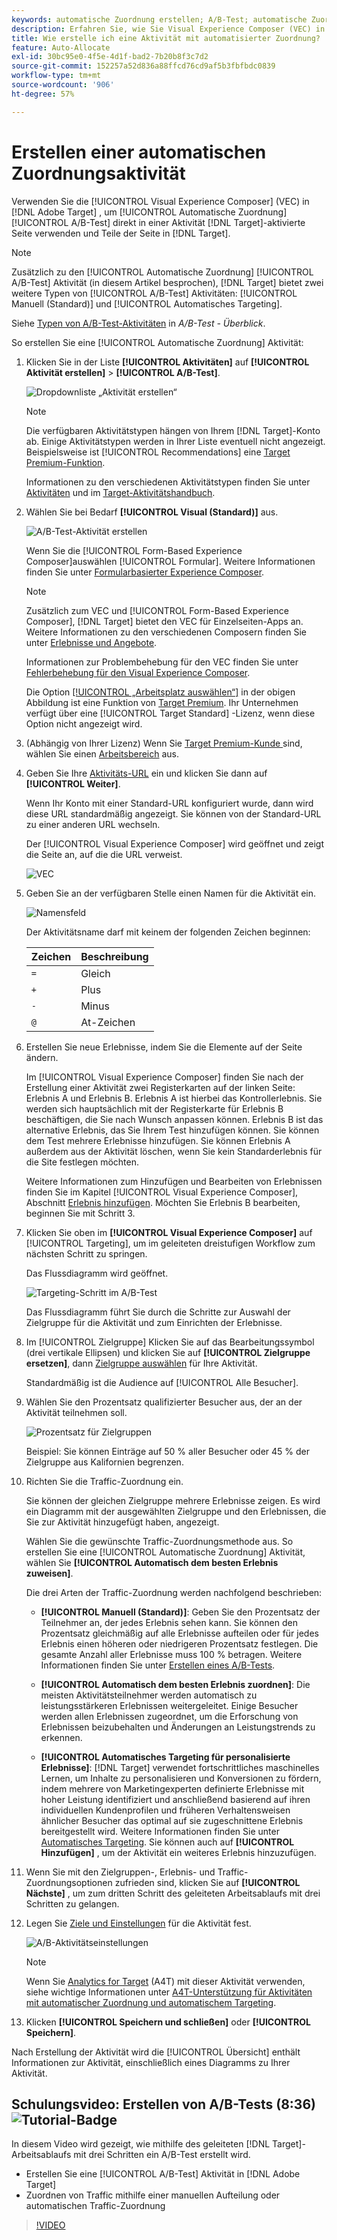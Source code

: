 ```yaml
---
keywords: automatische Zuordnung erstellen; A/B-Test; automatische Zuordnung von Aktivitäten; neue A/B-Aktivität; automatische Zuordnung; automatische Zuordnung zum besten Erlebnis; Zuordnung; automatische Zuordnung
description: Erfahren Sie, wie Sie Visual Experience Composer (VEC) in Adobe verwenden. [!DNL Target] , um eine Aktivität vom Typ A/B-Test mit automatisierter Zuordnung direkt in einer [!DNL Target]-aktivierte Seite.
title: Wie erstelle ich eine Aktivität mit automatisierter Zuordnung?
feature: Auto-Allocate
exl-id: 30bc95e0-4f5e-4d1f-bad2-7b20b8f3c7d2
source-git-commit: 152257a52d836a88ffcd76cd9af5b3fbfbdc0839
workflow-type: tm+mt
source-wordcount: '906'
ht-degree: 57%

---
```


# Erstellen einer automatischen Zuordnungsaktivität

Verwenden Sie die [!UICONTROL Visual Experience Composer] (VEC) in [!DNL Adobe Target] , um [!UICONTROL Automatische Zuordnung] [!UICONTROL A/B-Test] direkt in einer Aktivität [!DNL Target]-aktivierte Seite verwenden und Teile der Seite in [!DNL Target].

>[!NOTE]
>
>Zusätzlich zu den [!UICONTROL Automatische Zuordnung] [!UICONTROL A/B-Test] Aktivität (in diesem Artikel besprochen), [!DNL Target] bietet zwei weitere Typen von [!UICONTROL A/B-Test] Aktivitäten: [!UICONTROL Manuell (Standard)] und [!UICONTROL Automatisches Targeting].
>
>Siehe [Typen von A/B-Test-Aktivitäten](/help/main/c-activities/t-test-ab/test-ab.md#types) in *A/B-Test - Überblick*.

So erstellen Sie eine [!UICONTROL Automatische Zuordnung] Aktivität:

1. Klicken Sie in der Liste **[!UICONTROL Aktivitäten]** auf **[!UICONTROL Aktivität erstellen]** > **[!UICONTROL A/B-Test]**.

   ![Dropdownliste „Aktivität erstellen“](/help/main/c-activities/t-test-ab/t-test-create-ab/assets/ab_select-new.png)

   >[!NOTE]
   >
   >Die verfügbaren Aktivitätstypen hängen von Ihrem [!DNL Target]-Konto ab. Einige Aktivitätstypen werden in Ihrer Liste eventuell nicht angezeigt. Beispielsweise ist [!UICONTROL Recommendations] eine [Target Premium-Funktion](/help/main/c-intro/intro.md#premium).
   >
   >Informationen zu den verschiedenen Aktivitätstypen finden Sie unter [Aktivitäten](/help/main/c-activities/activities.md) und im [Target-Aktivitätshandbuch](/help/main/c-activities/target-activities-guide.md).

1. Wählen Sie bei Bedarf **[!UICONTROL Visual (Standard)]** aus.

   ![A/B-Test-Aktivität erstellen](/help/main/c-activities/t-test-ab/t-test-create-ab/assets/create-ab.png)

   Wenn Sie die [!UICONTROL Form-Based Experience Composer]auswählen [!UICONTROL Formular]. Weitere Informationen finden Sie unter [Formularbasierter Experience Composer](/help/main/c-experiences/form-experience-composer.md).

   >[!NOTE]
   >
   >Zusätzlich zum VEC und [!UICONTROL Form-Based Experience Composer], [!DNL Target] bietet den VEC für Einzelseiten-Apps an. Weitere Informationen zu den verschiedenen Composern finden Sie unter [Erlebnisse und Angebote](/help/main/c-experiences/experiences.md).
   >
   >Informationen zur Problembehebung für den VEC finden Sie unter [Fehlerbehebung für den Visual Experience Composer](/help/main/c-experiences/c-visual-experience-composer/r-troubleshoot-composer/troubleshoot-composer.md).
   >
   >Die Option [[!UICONTROL „Arbeitsplatz auswählen“]](/help/main/administrating-target/c-user-management/property-channel/property-channel.md) in der obigen Abbildung ist eine Funktion von [Target Premium](/help/main/c-intro/intro.md). Ihr Unternehmen verfügt über eine [!UICONTROL Target Standard] -Lizenz, wenn diese Option nicht angezeigt wird.

1. (Abhängig von Ihrer Lizenz) Wenn Sie [Target Premium-Kunde ](/help/main/c-intro/intro.md#premium)sind, wählen Sie einen [Arbeitsbereich](/help/main/administrating-target/c-user-management/property-channel/property-channel.md) aus.

1. Geben Sie Ihre [Aktivitäts-URL](/help/main/c-activities/t-test-ab/t-test-create-ab/ab-activity-url.md) ein und klicken Sie dann auf **[!UICONTROL Weiter]**.

   Wenn Ihr Konto mit einer Standard-URL konfiguriert wurde, dann wird diese URL standardmäßig angezeigt. Sie können von der Standard-URL zu einer anderen URL wechseln.

   Der [!UICONTROL Visual Experience Composer] wird geöffnet und zeigt die Seite an, auf die die URL verweist.

   ![VEC](/help/main/c-activities/t-test-ab/t-test-create-ab/assets/vec-new.png)

1. Geben Sie an der verfügbaren Stelle einen Namen für die Aktivität ein.

   ![Namensfeld](/help/main/c-activities/t-test-ab/t-test-create-ab/assets/ab_newname-new.png)

   Der Aktivitätsname darf mit keinem der folgenden Zeichen beginnen:

   | Zeichen | Beschreibung |
   |--- |--- |
   | `=` | Gleich |
   | `+` | Plus |
   | `-` | Minus |
   | `@` | At-Zeichen |

1. Erstellen Sie neue Erlebnisse, indem Sie die Elemente auf der Seite ändern.

   Im [!UICONTROL Visual Experience Composer] finden Sie nach der Erstellung einer Aktivität zwei Registerkarten auf der linken Seite: Erlebnis A und Erlebnis B. Erlebnis A ist hierbei das Kontrollerlebnis. Sie werden sich hauptsächlich mit der Registerkarte für Erlebnis B beschäftigen, die Sie nach Wunsch anpassen können. Erlebnis B ist das alternative Erlebnis, das Sie Ihrem Test hinzufügen können. Sie können dem Test mehrere Erlebnisse hinzufügen. Sie können Erlebnis A außerdem aus der Aktivität löschen, wenn Sie kein Standarderlebnis für die Site festlegen möchten.

   Weitere Informationen zum Hinzufügen und Bearbeiten von Erlebnissen finden Sie im Kapitel [!UICONTROL Visual Experience Composer], Abschnitt  [Erlebnis hinzufügen](/help/main/c-activities/t-test-ab/t-test-create-ab/ab-add-experience.md). Möchten Sie Erlebnis B bearbeiten, beginnen Sie mit Schritt 3.

1. Klicken Sie oben im **[!UICONTROL Visual Experience Composer]** auf [!UICONTROL Targeting], um im geleiteten dreistufigen Workflow zum nächsten Schritt zu springen.

   Das Flussdiagramm wird geöffnet.

   ![Targeting-Schritt im A/B-Test](/help/main/c-activities/t-test-ab/t-test-create-ab/assets/ab_flow-new.png)

   Das Flussdiagramm führt Sie durch die Schritte zur Auswahl der Zielgruppe für die Aktivität und zum Einrichten der Erlebnisse.

1. Im [!UICONTROL Zielgruppe] Klicken Sie auf das Bearbeitungssymbol (drei vertikale Ellipsen) und klicken Sie auf **[!UICONTROL Zielgruppe ersetzen]**, dann [Zielgruppe auswählen](/help/main/c-activities/t-test-ab/t-test-create-ab/ab-audience.md) für Ihre Aktivität.

   Standardmäßig ist die Audience auf [!UICONTROL Alle Besucher].

1. Wählen Sie den Prozentsatz qualifizierter Besucher aus, der an der Aktivität teilnehmen soll.

   ![Prozentsatz für Zielgruppen](/help/main/c-activities/t-test-ab/t-test-create-ab/assets/audperc-new.png)

   Beispiel: Sie können Einträge auf 50 % aller Besucher oder 45 % der Zielgruppe aus Kalifornien begrenzen.

1. Richten Sie die Traffic-Zuordnung ein.

   Sie können der gleichen Zielgruppe mehrere Erlebnisse zeigen. Es wird ein Diagramm mit der ausgewählten Zielgruppe und den Erlebnissen, die Sie zur Aktivität hinzugefügt haben, angezeigt.

   Wählen Sie die gewünschte Traffic-Zuordnungsmethode aus. So erstellen Sie eine [!UICONTROL Automatische Zuordnung] Aktivität, wählen Sie **[!UICONTROL Automatisch dem besten Erlebnis zuweisen]**.

   Die drei Arten der Traffic-Zuordnung werden nachfolgend beschrieben:

   * **[!UICONTROL Manuell (Standard)]**: Geben Sie den Prozentsatz der Teilnehmer an, der jedes Erlebnis sehen kann. Sie können den Prozentsatz gleichmäßig auf alle Erlebnisse aufteilen oder für jedes Erlebnis einen höheren oder niedrigeren Prozentsatz festlegen. Die gesamte Anzahl aller Erlebnisse muss 100 % betragen. Weitere Informationen finden Sie unter [Erstellen eines A/B-Tests](/help/main/c-activities/t-test-ab/t-test-create-ab/test-create-ab.md).

   * **[!UICONTROL Automatisch dem besten Erlebnis zuordnen]**: Die meisten Aktivitätsteilnehmer werden automatisch zu leistungsstärkeren Erlebnissen weitergeleitet. Einige Besucher werden allen Erlebnissen zugeordnet, um die Erforschung von Erlebnissen beizubehalten und Änderungen an Leistungstrends zu erkennen.

   * **[!UICONTROL Automatisches Targeting für personalisierte Erlebnisse]**: [!DNL Target] verwendet fortschrittliches maschinelles Lernen, um Inhalte zu personalisieren und Konversionen zu fördern, indem mehrere von Marketingexperten definierte Erlebnisse mit hoher Leistung identifiziert und anschließend basierend auf ihren individuellen Kundenprofilen und früheren Verhaltensweisen ähnlicher Besucher das optimal auf sie zugeschnittene Erlebnis bereitgestellt wird. Weitere Informationen finden Sie unter [Automatisches Targeting](/help/main/c-activities/auto-target/auto-target-to-optimize.md).
   Sie können auch auf **[!UICONTROL Hinzufügen]** , um der Aktivität ein weiteres Erlebnis hinzuzufügen.

1. Wenn Sie mit den Zielgruppen-, Erlebnis- und Traffic-Zuordnungsoptionen zufrieden sind, klicken Sie auf **[!UICONTROL Nächste]** , um zum dritten Schritt des geleiteten Arbeitsablaufs mit drei Schritten zu gelangen.

1. Legen Sie [Ziele und Einstellungen](/help/main/c-activities/t-test-ab/t-test-create-ab/ab-goals-and-settings.md) für die Aktivität fest.

   ![A/B-Aktivitätseinstellungen](/help/main/c-activities/t-test-ab/t-test-create-ab/assets/ab_settings-new.png)

   >[!NOTE]
   >
   >Wenn Sie [Analytics for Target](/help/main/c-integrating-target-with-mac/a4t/a4t.md) (A4T) mit dieser Aktivität verwenden, siehe wichtige Informationen unter [A4T-Unterstützung für Aktivitäten mit automatischer Zuordnung und automatischem Targeting](/help/main/c-integrating-target-with-mac/a4t/a4t-at-aa.md).

1. Klicken **[!UICONTROL Speichern und schließen]** oder **[!UICONTROL Speichern]**.

Nach Erstellung der Aktivität wird die [!UICONTROL Übersicht] enthält Informationen zur Aktivität, einschließlich eines Diagramms zu Ihrer Aktivität.

## Schulungsvideo: Erstellen von A/B-Tests (8:36) ![Tutorial-Badge](/help/main/assets/tutorial.png)

In diesem Video wird gezeigt, wie mithilfe des geleiteten [!DNL Target]-Arbeitsablaufs mit drei Schritten ein A/B-Test erstellt wird.

* Erstellen Sie eine [!UICONTROL A/B-Test] Aktivität in [!DNL Adobe Target]
* Zuordnen von Traffic mithilfe einer manuellen Aufteilung oder automatischen Traffic-Zuordnung

>[!VIDEO](https://video.tv.adobe.com/v/17391)
